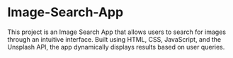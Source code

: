 # Image-Search-App
This project is an Image Search App that allows users to search for images through an intuitive interface. Built using HTML, CSS, JavaScript, and the Unsplash API, the app dynamically displays results based on user queries. 
